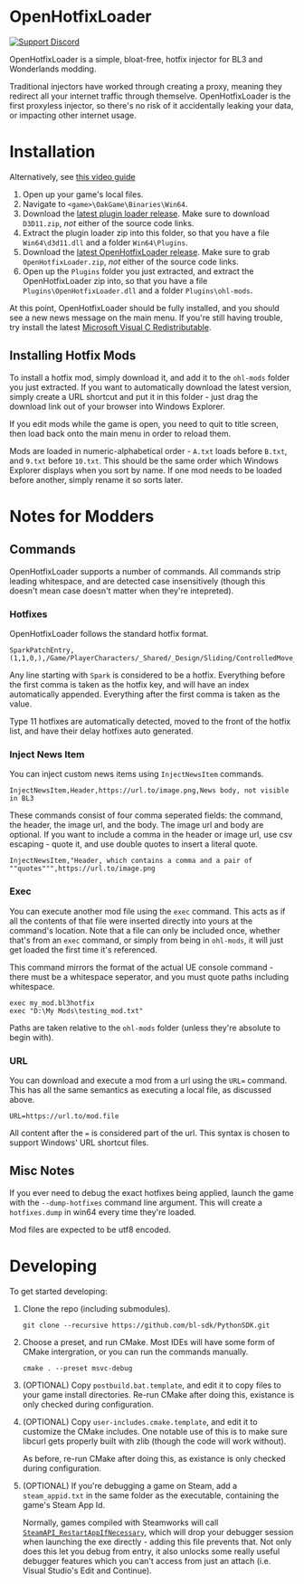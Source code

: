 # OpenHotfixLoader
[![Support Discord](https://img.shields.io/static/v1?label=&message=Support%20Discord&logo=discord&color=424)](https://discord.gg/bXeqV8Ef9R)

OpenHotfixLoader is a simple, bloat-free, hotfix injector for BL3 and Wonderlands modding.

Traditional injectors have worked through creating a proxy, meaning they redirect all your internet
traffic through themselve. OpenHotfixLoader is the first proxyless injector, so there's no risk of
it accidentally leaking your data, or impacting other internet usage.

# Installation
Alternatively, see [this video guide](https://youtu.be/gHX3dtZIojY)

1. Open up your game's local files.
2. Navigate to `<game>\OakGame\Binaries\Win64`.
3. Download the [latest plugin loader release](https://github.com/FromDarkHell/BL3DX11Injection/releases/).
   Make sure to download `D3D11.zip`, *not* either of the source code links.
4. Extract the plugin loader zip into this folder, so that you have a file `Win64\d3d11.dll` and a
   folder `Win64\Plugins`.
5. Download the [latest OpenHotfixLoader release](https://github.com/apple1417/OpenHotfixLoader/releases).
   Make sure to grab `OpenHotfixLoader.zip`, *not* either of the source code links.
6. Open up the `Plugins` folder you just extracted, and extract the OpenHotfixLoader zip into, so
   that you have a file `Plugins\OpenHotfixLoader.dll` and a folder `Plugins\ohl-mods`.

At this point, OpenHotfixLoader should be fully installed, and you should see a new news message on
the main menu. If you're still having trouble, try install the latest
[Microsoft Visual C Redistributable](https://aka.ms/vs/17/release/vc_redist.x64.exe).

## Installing Hotfix Mods
To install a hotfix mod, simply download it, and add it to the `ohl-mods` folder you just extracted.
If you want to automatically download the latest version, simply create a URL shortcut and put it in
this folder - just drag the download link out of your browser into Windows Explorer.

If you edit mods while the game is open, you need to quit to title screen, then load back onto the
main menu in order to reload them.

Mods are loaded in numeric-alphabetical order - `A.txt` loads before `B.txt`, and `9.txt` before
`10.txt`. This should be the same order which Windows Explorer displays when you sort by name. If
one mod needs to be loaded before another, simply rename it so sorts later.

# Notes for Modders
## Commands
OpenHotfixLoader supports a number of commands. All commands strip leading whitespace, and are
detected case insensitively (though this doesn't mean case doesn't matter when they're intepreted).

### Hotfixes
OpenHotfixLoader follows the standard hotfix format.

```
SparkPatchEntry,(1,1,0,),/Game/PlayerCharacters/_Shared/_Design/Sliding/ControlledMove_Global_Sliding.Default__ControlledMove_Global_Sliding_C,Duration.BaseValueConstant,0,,5000
```

Any line starting with `Spark` is considered to be a hotfix. Everything before the first comma is
taken as the hotfix key, and will have an index automatically appended. Everything after the first
comma is taken as the value.

Type 11 hotfixes are automatically detected, moved to the front of the hotfix list, and have their
delay hotfixes auto generated.

### Inject News Item
You can inject custom news items using `InjectNewsItem` commands.

```
InjectNewsItem,Header,https://url.to/image.png,News body, not visible in BL3
```

These commands consist of four comma seperated fields: the command, the header, the image url, and
the body. The image url and body are optional. If you want to include a comma in the header or image
url, use csv escaping - quote it, and use double quotes to insert a literal quote.

```
InjectNewsItem,"Header, which contains a comma and a pair of ""quotes""",https://url.to/image.png
```

### Exec
You can execute another mod file using the `exec` command. This acts as if all the contents of that
file were inserted directly into yours at the command's location. Note that a file can only be
included once, whether that's from an `exec` command, or simply from being in `ohl-mods`, it will
just get loaded the first time it's referenced.

This command mirrors the format of the actual UE console command - there must be a whitespace
seperator, and you must quote paths including whitespace.

```
exec my_mod.bl3hotfix
exec "D:\My Mods\testing_mod.txt"
```

Paths are taken relative to the `ohl-mods` folder (unless they're absolute to begin with).

### URL
You can download and execute a mod from a url using the `URL=` command. This has all the same
semantics as executing a local file, as discussed above.

```
URL=https://url.to/mod.file
```
All content after the `=` is considered part of the url. This syntax is chosen to support Windows'
URL shortcut files.

## Misc Notes
If you ever need to debug the exact hotfixes being applied, launch the game with the
`--dump-hotfixes` command line argument. This will create a `hotfixes.dump` in win64 every time
they're loaded.

Mod files are expected to be utf8 encoded.

# Developing
To get started developing:

1. Clone the repo (including submodules).
   ```
   git clone --recursive https://github.com/bl-sdk/PythonSDK.git
   ```

2. Choose a preset, and run CMake. Most IDEs will have some form of CMake intergration, or you can
   run the commands manually.
   ```
   cmake . --preset msvc-debug
   ```

3. (OPTIONAL) Copy `postbuild.bat.template`, and edit it to copy files to your game install
   directories. Re-run CMake after doing this, existance is only checked during configuration.

4. (OPTIONAL) Copy `user-includes.cmake.template`, and edit it to customize the CMake includes.
   One notable use of this is to make sure libcurl gets properly built with zlib (though the code
   will work without).

   As before, re-run CMake after doing this, as existance is only checked during configuration.

5. (OPTIONAL) If you're debugging a game on Steam, add a `steam_appid.txt` in the same folder as the
   executable, containing the game's Steam App Id.

   Normally, games compiled with Steamworks will call
   [`SteamAPI_RestartAppIfNecessary`](https://partner.steamgames.com/doc/sdk/api#SteamAPI_RestartAppIfNecessary),
   which will drop your debugger session when launching the exe directly - adding this file prevents
   that. Not only does this let you debug from entry, it also unlocks some really useful debugger
   features which you can't access from just an attach (i.e. Visual Studio's Edit and Continue).
